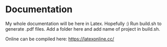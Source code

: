 # Documentation
My whole documentation will be here in Latex. Hopefully :)
Run build.sh to generate .pdf files. 
Add a folder here and add name of project in build.sh.

Online can be compiled here: https://latexonline.cc/
